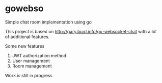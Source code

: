gowebso
=======

Simple chat room implementation using go

This project is based on http://gary.burd.info/go-websocket-chat with a lot of additional features.

Some new features
1. JWT authorization method
2. User management
3. Room management


Work is still in progress
